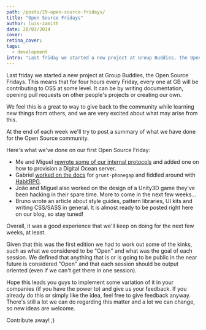 ```yaml
---
path: /posts/29-open-source-fridays/
title: "Open Source Fridays"
author: luis-zamith
date: 20/03/2014
cover: 
retina_cover: 
tags:
  - development
intro: "Last friday we started a new project at Group Buddies, the Open Source Fridays. This means that for four hours every Friday, every one at GB will be contributing to OSS at some level. It can be by writing documentation, opening pull requests on other people's projects or creating our own."
---
```


Last friday we started a new project at Group Buddies, the Open Source Fridays. This means that for four hours every Friday, every one at GB will be contributing to OSS at some level. It can be by writing documentation, opening pull requests on other people's projects or creating our own.

We feel this is a great to way to give back to the community while learning new things from others, and we are very excited about what may arise from this. 

At the end of each week we'll try to post a summary of what we have done for the Open Source community.

Here's what we've done on our first Open Source Friday:

* Me and Miguel [rewrote some of our internal protocols](https://github.com/groupbuddies/guides/commit/ee99f81a4d6f75190d463c565066a7ec7277d7ae) and added one on how to provision a Digital Ocean server.
* Gabriel [worked on the docs](https://github.com/logankoester/grunt-phonegap/pull/74) for `grunt-phonegap` and fiddled around with [HabitRPG](https://github.com/HabitRPG/habitrpg).
* João and Miguel also worked on the design of a Unity3D game they've been hacking in their spare time. More to come in the next few weeks...
* Bruno wrote an article about style guides, pattern libraries, UI kits and writing CSS/SASS in general. It is almost ready to be posted right here on our blog, so stay tuned!

Overall, it was a good experience that we'll keep on doing for the next few weeks, at least. 

Given that this was the first edition we had to work out some of the kinks, such as what we considered to be "Open" and what was the goal of each session. We defined that anything that is or is going to be public in the near future is considered "Open" and that each session should be output oriented (even if we can't get there in one session).

Hope this leads you guys to implement some variation of it in your companies (if you have the power to) and give us your feedback. If you already do this or simply like the idea, feel free to give feedback anyway. There's still a lot we can do regarding this matter and a lot we can change, so new ideas are welcome. 

Contribute away! ;)
